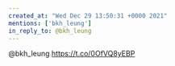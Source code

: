 ```yaml
---
created_at: "Wed Dec 29 13:50:31 +0000 2021"
mentions: ['bkh_leung']
in_reply_to: @bkh_leung
---
```


@bkh_leung https://t.co/0OfVQ8yEBP